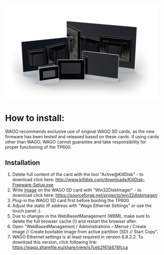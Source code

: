 <div style="text-align: left" >
<img src="images/tp600.jpg"
     alt="install docker" width="500"/>
</div>

# How to install:
WAGO recommends exclusive use of original WAGO SD cards, as the new firmware has been tested and released based on these cards. If using cards other than WAGO, WAGO cannot guarantee and take responsibility for proper functioning of the TP600.

## Installation

1. Delete full content of the card with the tool "Active@KillDisk" - to download click here: http://www.killdisk.com/downloads/KillDisk-Freeware-Setup.exe
2. Write <a href="https://github.com/WAGO/tp-firmware/releases" title="image">image</a> on the WAGO SD card with "Win32DiskImager" - to download click here: https://sourceforge.net/projects/win32diskimager/
3. Plug-in the WAGO SD card first before booting the TP600.
4. Adjust the static IP address with "Wago Ethernet Settings" or use the touch panel ;).
5. Due to changes in the WebBasedManagement (WBM), make sure to delete the full browser cache (!) and restart the browser after.
6. Open "WebBasedManagement / Administrations – Menue / Create Image // Create bootable image from active partition (SD) // Start Copy".
7. WAGO Ethernet settings is at least required in version 6.8.2.2. To download this version, click following link: https://wago.sharefile.eu/share/view/s7ceb2f61d474fcca
